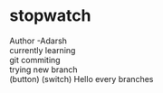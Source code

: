 # stopwatch
Author -Adarsh <br>
currently learning <br>
git commiting<br>
trying new branch<br>
(button)
(switch)
Hello every branches
